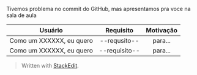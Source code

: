 Tivemos problema no commit do GitHub, mas apresentamos pra voce na sala de aula

| Usuário      | Requisito | Motivação     |
| :----:        |    :----:   |          :----: |
| Como um XXXXXX, eu quero      | --requsito--       | para...    |
| Como um XXXXXX, eu quero   | --requisito--         | para...      |



> Written with [StackEdit](https://stackedit.io/).
